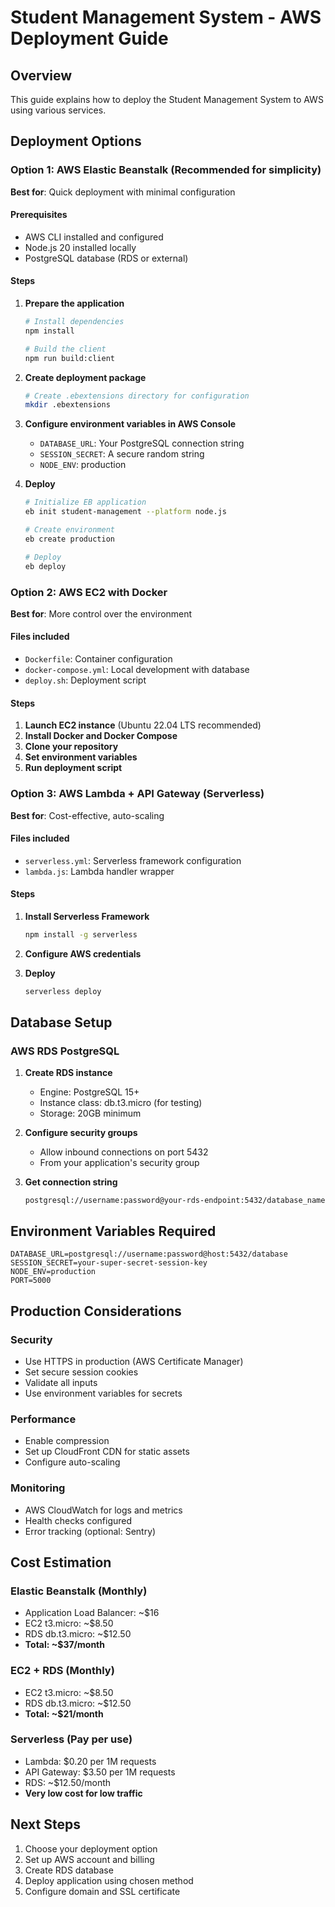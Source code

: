 # Student Management System - AWS Deployment Guide

## Overview
This guide explains how to deploy the Student Management System to AWS using various services.

## Deployment Options

### Option 1: AWS Elastic Beanstalk (Recommended for simplicity)
**Best for**: Quick deployment with minimal configuration

#### Prerequisites
- AWS CLI installed and configured
- Node.js 20 installed locally
- PostgreSQL database (RDS or external)

#### Steps
1. **Prepare the application**
   ```bash
   # Install dependencies
   npm install
   
   # Build the client
   npm run build:client
   ```

2. **Create deployment package**
   ```bash
   # Create .ebextensions directory for configuration
   mkdir .ebextensions
   ```

3. **Configure environment variables in AWS Console**
   - `DATABASE_URL`: Your PostgreSQL connection string
   - `SESSION_SECRET`: A secure random string
   - `NODE_ENV`: production

4. **Deploy**
   ```bash
   # Initialize EB application
   eb init student-management --platform node.js
   
   # Create environment
   eb create production
   
   # Deploy
   eb deploy
   ```

### Option 2: AWS EC2 with Docker
**Best for**: More control over the environment

#### Files included
- `Dockerfile`: Container configuration
- `docker-compose.yml`: Local development with database
- `deploy.sh`: Deployment script

#### Steps
1. **Launch EC2 instance** (Ubuntu 22.04 LTS recommended)
2. **Install Docker and Docker Compose**
3. **Clone your repository**
4. **Set environment variables**
5. **Run deployment script**

### Option 3: AWS Lambda + API Gateway (Serverless)
**Best for**: Cost-effective, auto-scaling

#### Files included
- `serverless.yml`: Serverless framework configuration
- `lambda.js`: Lambda handler wrapper

#### Steps
1. **Install Serverless Framework**
   ```bash
   npm install -g serverless
   ```

2. **Configure AWS credentials**
3. **Deploy**
   ```bash
   serverless deploy
   ```

## Database Setup

### AWS RDS PostgreSQL
1. **Create RDS instance**
   - Engine: PostgreSQL 15+
   - Instance class: db.t3.micro (for testing)
   - Storage: 20GB minimum

2. **Configure security groups**
   - Allow inbound connections on port 5432
   - From your application's security group

3. **Get connection string**
   ```
   postgresql://username:password@your-rds-endpoint:5432/database_name
   ```

## Environment Variables Required
```env
DATABASE_URL=postgresql://username:password@host:5432/database
SESSION_SECRET=your-super-secret-session-key
NODE_ENV=production
PORT=5000
```

## Production Considerations

### Security
- Use HTTPS in production (AWS Certificate Manager)
- Set secure session cookies
- Validate all inputs
- Use environment variables for secrets

### Performance
- Enable compression
- Set up CloudFront CDN for static assets
- Configure auto-scaling

### Monitoring
- AWS CloudWatch for logs and metrics
- Health checks configured
- Error tracking (optional: Sentry)

## Cost Estimation

### Elastic Beanstalk (Monthly)
- Application Load Balancer: ~$16
- EC2 t3.micro: ~$8.50
- RDS db.t3.micro: ~$12.50
- **Total: ~$37/month**

### EC2 + RDS (Monthly)
- EC2 t3.micro: ~$8.50
- RDS db.t3.micro: ~$12.50
- **Total: ~$21/month**

### Serverless (Pay per use)
- Lambda: $0.20 per 1M requests
- API Gateway: $3.50 per 1M requests
- RDS: ~$12.50/month
- **Very low cost for low traffic**

## Next Steps
1. Choose your deployment option
2. Set up AWS account and billing
3. Create RDS database
4. Deploy application using chosen method
5. Configure domain and SSL certificate